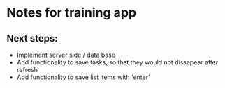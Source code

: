 # Notes for training app

## Next steps:

- Implement server side / data base
- Add functionality to save tasks, so that they would not dissapear after refresh
- Add functionality to save list items with 'enter'
